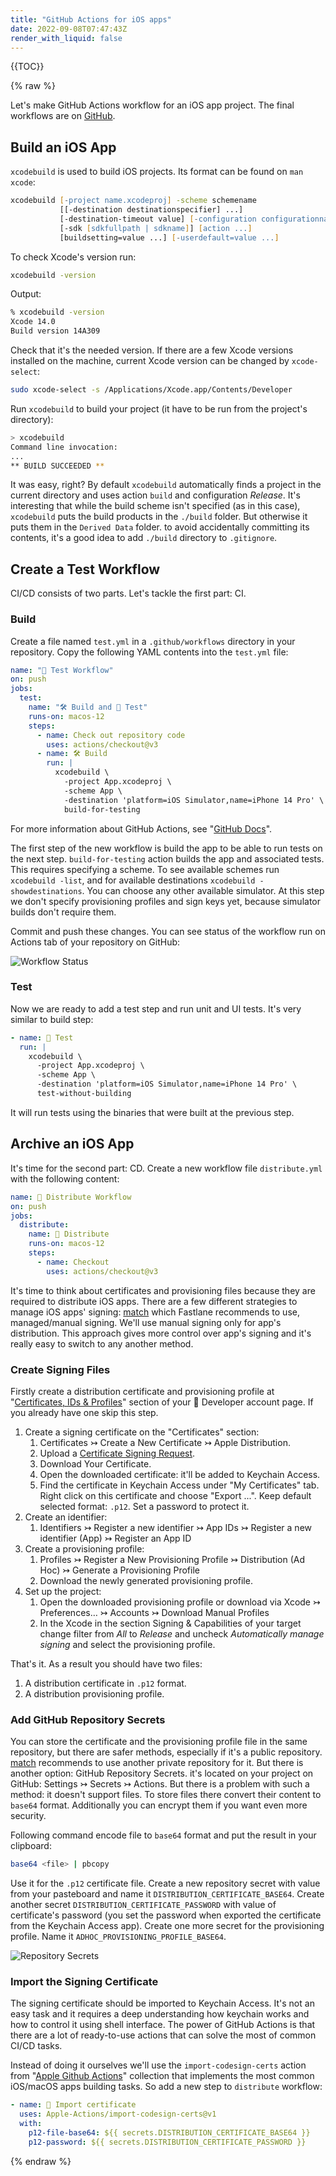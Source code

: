```yaml
---
title: "GitHub Actions for iOS apps"
date: 2022-09-08T07:47:43Z
render_with_liquid: false
---
```


{{TOC}}

{% raw %}

Let's make GitHub Actions workflow for an iOS app project. The final workflows are on [GitHub][final-project].

## Build an iOS App

`xcodebuild` is used to build iOS projects. Its format can be found on `man xcode`:

```zsh
xcodebuild [-project name.xcodeproj] -scheme schemename
           [[-destination destinationspecifier] ...]
           [-destination-timeout value] [-configuration configurationname]
           [-sdk [sdkfullpath | sdkname]] [action ...]
           [buildsetting=value ...] [-userdefault=value ...]
```

To check Xcode's version run:

```zsh
xcodebuild -version
```

Output:

```zsh
% xcodebuild -version
Xcode 14.0
Build version 14A309
```

Check that it's the needed version. If there are a few Xcode versions installed on the machine, current Xcode version can be changed by `xcode-select`:

```zsh
sudo xcode-select -s /Applications/Xcode.app/Contents/Developer
```

Run `xcodebuild` to build your project (it have to be run from the project's directory):

```zsh
> xcodebuild
Command line invocation:
...
** BUILD SUCCEEDED **
```

It was easy, right? By default `xcodebuild` automatically finds a project in the current directory and uses action `build` and configuration *Release*. It's interesting that while the build scheme isn't specified (as in this case), `xcodebuild` puts the build products in the `./build` folder. But otherwise it puts them in the `Derived Data` folder. to avoid accidentally committing its contents, it's a good idea to add `./build` directory to `.gitignore`.

## Create a Test Workflow

CI/CD consists of two parts. Let's tackle the first part: CI.

### Build

Create a file named `test.yml` in a `.github/workflows` directory in your repository. 
Copy the following YAML contents into the `test.yml` file:

```yaml
name: "🧪 Test Workflow"
on: push
jobs:
  test:
    name: "🛠 Build and 🧪 Test"
    runs-on: macos-12
    steps:
      - name: Check out repository code
        uses: actions/checkout@v3
      - name: 🛠 Build
        run: |
          xcodebuild \
            -project App.xcodeproj \
            -scheme App \
            -destination 'platform=iOS Simulator,name=iPhone 14 Pro' \
            build-for-testing
```

For more information about GitHub Actions, see "[GitHub Docs][github-actions-docs]".

The first step of the new workflow is build the app to be able to run tests on the next step. `build-for-testing` action builds the app and associated tests. This requires specifying a scheme. To see available schemes run `xcodebuild -list`, and for available destinations `xcodebuild -showdestinations`. You can choose any other available simulator. At this step we don't specify provisioning profiles and sign keys yet, because simulator builds don't require them.

Commit and push these changes. You can see status of the workflow run on Actions tab of your repository on GitHub:

![Workflow Status](/docs/assets/github-actions-ios/build.png)

### Test

Now we are ready to add a test step and run unit and UI tests. It's very similar to build step:

```yaml
- name: 🧪 Test
  run: |
    xcodebuild \
      -project App.xcodeproj \
      -scheme App \
      -destination 'platform=iOS Simulator,name=iPhone 14 Pro' \
      test-without-building
```

It will run tests using the binaries that were built at the previous step.

## Archive an iOS App

It's time for the second part: CD. Create a new workflow file `distribute.yml` with the following content:

```yaml
name: 🚀 Distribute Workflow
on: push
jobs:
  distribute:
    name: 🚀 Distribute
    runs-on: macos-12
    steps:
      - name: Checkout
        uses: actions/checkout@v3
```

It's time to think about certificates and provisioning files because they are required to distribute iOS apps. There are a few different strategies to manage iOS apps' signing: [match][match] which Fastlane recommends to use, managed/manual signing. We'll use manual signing only for app's distribution. This approach gives more control over app's signing and it's really easy to switch to any another method.

### Create Signing Files

Firstly create a distribution certificate and provisioning profile at "[Certificates, IDs & Profiles][ Developer]" section of your  Developer account page. If you already have one skip this step.

1. Create a signing certificate on the "Certificates" section:
    1. Certificates ↣ Create a New Certificate ↣ Apple Distribution.
    2. Upload a [Certificate Signing Request][create-certificate].
    3. Download Your Certificate.
    4. Open the downloaded certificate: it'll be added to Keychain Access.
    5. Find the certificate in Keychain Access under "My Certificates" tab. Right click on this certificate and choose "Export ...". Keep default selected format: `.p12`. Set a password to protect it.
2. Create an identifier:
    1. Identifiers ↣ Register a new identifier ↣ App IDs ↣ Register a new identifier (App) ↣ Register an App ID
3. Create a provisioning profile:
    1. Profiles ↣ Register a New Provisioning Profile ↣ Distribution (Ad Hoc) ↣ Generate a Provisioning Profile
    2. Download the newly generated provisioning profile.
4. Set up the project:
    1. Open the downloaded provisioning profile or download via Xcode ↣ Preferences… ↣ Accounts ↣ Download Manual Profiles
    2. In the Xcode in the section Signing & Capabilities of your target change filter from *All* to *Release* and uncheck *Automatically manage signing* and select the provisioning profile.

That's it. As a result you should have two files:
1. A distribution certificate in `.p12` format.
2. A distribution provisioning profile.

### Add GitHub Repository Secrets

You can store the certificate and the provisioning profile file in the same repository, but there are safer methods, especially if it's a public repository. [match][match] recommends to use another private repository for it. But there is another option: GitHub Repository Secrets. it's located on your project on GitHub: Settings ↣ Secrets ↣ Actions. But there is a problem with such a method: it doesn't support files. To store files there convert their content to `base64` format. Additionally you can encrypt them if you want even more security.

Following command encode file to `base64` format and put the result in your clipboard:

```zsh
base64 <file> | pbcopy
```

Use it for the `.p12` certificate file. Create a new repository secret with value from your pasteboard and name it `DISTRIBUTION_CERTIFICATE_BASE64`. Create another secret `DISTRIBUTION_CERTIFICATE_PASSWORD` with value of certificate's password (you set the password when exported the certificate from the Keychain Access app). Create one more secret for the provisioning profile. Name it `ADHOC_PROVISIONING_PROFILE_BASE64`.

![Repository Secrets](/docs/assets/github-actions-ios/repository-secrets.png)

### Import the Signing Certificate

The signing certificate should be imported to Keychain Access. It's not an easy task and it requires a deep understanding how keychain works and how to control it using shell interface. The power of GitHub Actions is that there are a lot of ready-to-use actions that can solve the most of common CI/CD tasks.

Instead of doing it ourselves we'll use the `import-codesign-certs` action from "[Apple Github Actions][apple-github-actions]" collection that implements the most common iOS/macOS apps building tasks. So add a new step to `distribute` workflow:

```yaml
- name: 📜 Import certificate
  uses: Apple-Actions/import-codesign-certs@v1
  with:
    p12-file-base64: ${{ secrets.DISTRIBUTION_CERTIFICATE_BASE64 }}
    p12-password: ${{ secrets.DISTRIBUTION_CERTIFICATE_PASSWORD }}
```


[final-project]: https://github.com/aleos/github-actions-ios "GitHub Actions for iOS"
[github-actions-docs]: https://docs.github.com/actions "GitHub Actions"
[match]: https://codesigning.guide "codesigning.guide concept"
[ Developer]: https://developer.apple.com/account/resources " Developer"
[create-certificate]: https://help.apple.com/developer-account/#/devbfa00fef7 "Create a certificate signing request"
[apple-github-actions]: https://github.com/Apple-Actions "Apple Github Actions"





{% endraw %}
